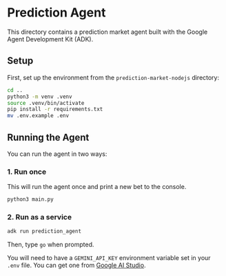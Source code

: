 # Prediction Agent

This directory contains a prediction market agent built with the Google Agent Development Kit (ADK).

## Setup

First, set up the environment from the `prediction-market-nodejs` directory:
```bash
cd .. 
python3 -m venv .venv
source .venv/bin/activate
pip install -r requirements.txt
mv .env.example .env
```

## Running the Agent

You can run the agent in two ways:

### 1. Run once
This will run the agent once and print a new bet to the console.
```bash
python3 main.py
```

### 2. Run as a service
```bash
adk run prediction_agent
```
Then, type `go` when prompted.

You will need to have a `GEMINI_API_KEY` environment variable set in your `.env` file. You can get one from [Google AI Studio](https://aistudio.google.com/app/apikey).
